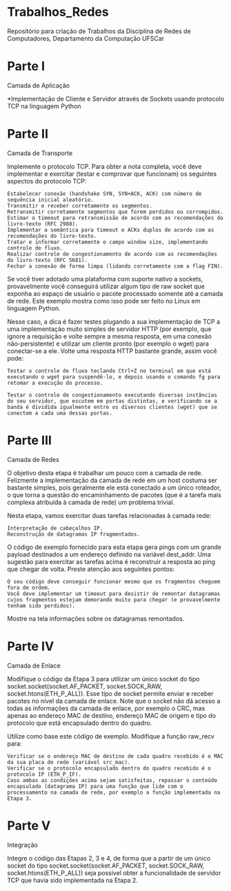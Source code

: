 # Trabalhos_Redes
Repositório para criação de Trabalhos da Disciplina de Redes de Computadores, Departamento da Computação UFSCar 

# Parte I
Camada de Aplicação

*Implementação de Cliente e Servidor através de Sockets usando protocolo TCP na linguagem Python

# Parte II
Camada de Transporte

Implemente o protocolo TCP. Para obter a nota completa, você deve implementar e exercitar (testar e comprovar que funcionam) os seguintes aspectos do protocolo TCP:

    Estabelecer conexão (handshake SYN, SYN+ACK, ACK) com número de sequência inicial aleatório.
    Transmitir e receber corretamente os segmentos.
    Retransmitir corretamente segmentos que forem perdidos ou corrompidos.
    Estimar o timeout para retransmissão de acordo com as recomendações do livro-texto (RFC 2988).
    Implementar a semântica para timeout e ACKs duplos de acordo com as recomendações do livro-texto.
    Tratar e informar corretamente o campo window size, implementando controle de fluxo.
    Realizar controle de congestionamento de acordo com as recomendações do livro-texto (RFC 5681).
    Fechar a conexão de forma limpa (lidando corretamente com a flag FIN).

Se você tiver adotado uma plataforma com suporte nativo a sockets, provavelmente você conseguirá utilizar algum tipo de raw socket que exponha ao espaço de usuário o pacote processado somente até a camada de rede. Este exemplo mostra como isso pode ser feito no Linux em linguagem Python.

Nesse caso, a dica é fazer testes plugando a sua implementação de TCP a uma implementação muito simples de servidor HTTP (por exemplo, que ignore a requisição e volte sempre a mesma resposta, em uma conexão não-persistente) e utilizar um cliente pronto (por exemplo o wget) para conectar-se a ele. Volte uma resposta HTTP bastante grande, assim você pode:

    Testar o controle de fluxo teclando Ctrl+Z no terminal em que está executando o wget para suspendê-lo, e depois usando o comando fg para retomar a execução do processo.

    Testar o controle de congestionamento executando diversas instâncias do seu servidor, que escutem em portas distintas, e verificando se a banda é dividida igualmente entre os diversos clientes (wget) que se conectem a cada uma dessas portas.

# Parte III
Camada de Redes

O objetivo desta etapa é trabalhar um pouco com a camada de rede. Felizmente a implementação da camada de rede em um host costuma ser bastante simples, pois geralmente ele está conectado a um único roteador, o que torna a questão do encaminhamento de pacotes (que é a tarefa mais complexa atribuída à camada de rede) um problema trivial.

Nesta etapa, vamos exercitar duas tarefas relacionadas à camada rede:

    Interpretação de cabeçalhos IP.
    Reconstrução de datagramas IP fragmentados.

O código de exemplo fornecido para esta etapa gera pings com um grande payload destinados a um endereço definido na variável dest_addr. Uma sugestão para exercitar as tarefas acima é reconstruir a resposta ao ping que chegar de volta. Preste atenção aos seguintes pontos:

    O seu código deve conseguir funcionar mesmo que os fragmentos cheguem fora de ordem.
    Você deve implementar um timeout para desistir de remontar datagramas cujos fragmentos estejam demorando muito para chegar (e provavelmente tenham sido perdidos).

Mostre na tela informações sobre os datagramas remontados.


# Parte IV
Camada de Enlace

Modifique o código da Etapa 3 para utilizar um único socket do tipo socket.socket(socket.AF_PACKET, socket.SOCK_RAW, socket.htons(ETH_P_ALL)). Esse tipo de socket permite enviar e receber pacotes no nível da camada de enlace. Note que o socket não dá acesso a todas as informações da camada de enlace, por exemplo o CRC, mas apenas ao endereço MAC de destino, endereço MAC de origem e tipo do protocolo que está encapsulado dentro do quadro.

Utilize como base este código de exemplo. Modifique a função raw_recv para:

    Verificar se o endereço MAC de destino de cada quadro recebido é o MAC da sua placa de rede (variável src_mac).
    Verificar se o protocolo encapsulado dentro do quadro recebido é o protocolo IP (ETH_P_IF).
    Caso ambas as condições acima sejam satisfeitas, repassar o conteúdo encapsulado (datagrama IP) para uma função que lide com o processamento na camada de rede, por exemplo a função implementada na Etapa 3.


# Parte V
Integração

Integre o código das Etapas 2, 3 e 4, de forma que a partir de um único socket do tipo socket.socket(socket.AF_PACKET, socket.SOCK_RAW, socket.htons(ETH_P_ALL)) seja possível obter a funcionalidade de servidor TCP que havia sido implementada na Etapa 2.


